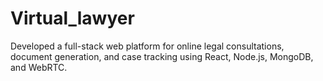 # Virtual_lawyer
Developed a full-stack web platform for online legal consultations, document generation, and case tracking using React, Node.js, MongoDB, and WebRTC.
